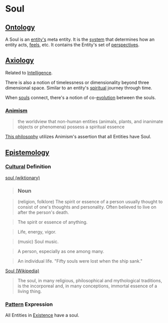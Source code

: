 # Soul

## [Ontology](./ontology.md)

A Soul is an [entity's](./entity.md) meta entity. It is the [system](./system.md) that determines how an entity acts, [feels](./feeling.md), etc. It contains the Entity's set of [perspectives](./perspective.md).

## [Axiology](./axiology.md)

Related to [Intelligence](./intelligence.md).

There is also a notion of timelessness or dimensionality beyond three dimensional space. Similar to an entity's [spiritual](./spirituality.md) journey through time.

When [souls](./soul.md) connect, there's a notion of co-[evolution](./evolution.md) between the souls.

### [Animism](./animism.md)

> the worldview that non-human entities (animals, plants, and inanimate objects or phenomena) possess a spiritual essence

[This philosophy](./this-philosophy.md) utilizes Animism's assertion that all Entities have Soul.

## [Epistemology](./epistemology.md)

### [Cultural](./culture.md) Definition

<a href="http://en.wiktionary.org/wiki/soul" target="_blank">soul (wiktionary)</a>

> ### Noun

> (religion, folklore) The spirit or essence of a person usually thought to consist of one's thoughts and personality. Often believed to live on after the person's death.

> The spirit or essence of anything.

> Life, energy, vigor.

> (music) Soul music.

> A person, especially as one among many.

> An individual life. "Fifty souls were lost when the ship sank."

<a href="https://en.wikipedia.org/wiki/Soul" target="_blank">Soul (Wikipedia)</a>

> The soul, in many religious, philosophical and mythological traditions, is the incorporeal and, in many conceptions, immortal essence of a living thing.

### [Pattern](./pattern.md) Expression

All Entities in [Existence](./existence.md) have a soul.
